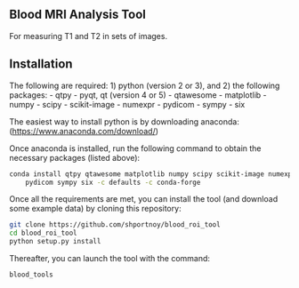 Blood MRI Analysis Tool 
-----------------------

For measuring T1 and T2 in sets of images.

Installation
------------

The following are required:
    1) python (version 2 or 3), and
    2) the following packages:
        - qtpy
        - pyqt, qt (version 4 or 5)
        - qtawesome
        - matplotlib
        - numpy
        - scipy
        - scikit-image
        - numexpr
        - pydicom
        - sympy
        - six

The easiest way to install python is by downloading anaconda:
(https://www.anaconda.com/download/)

Once anaconda is installed, run the following command to obtain the necessary packages (listed above):
```bash
conda install qtpy qtawesome matplotlib numpy scipy scikit-image numexpr \
    pydicom sympy six -c defaults -c conda-forge
```

Once all the requirements are met, you can install the tool (and download some example data) by cloning this repository:
```bash
git clone https://github.com/shportnoy/blood_roi_tool
cd blood_roi_tool
python setup.py install
```

Thereafter, you can launch the tool with the command:
```bash
blood_tools
```